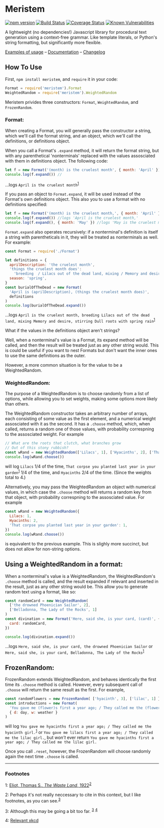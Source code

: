 # Meristem

[![npm version](http://img.shields.io/npm/v/meristem.svg?style=flat)](https://npmjs.org/package/meristem 'View this project on npm')
[![Build Status](https://travis-ci.org/ForrestWeiswolf/Meristem.svg?branch=master)](https://travis-ci.org/ForrestWeiswolf/Meristem)
[![Coverage Status](https://coveralls.io/repos/github/ForrestWeiswolf/Meristem/badge.svg?branch=master)](https://coveralls.io/github/ForrestWeiswolf/Meristem?branch=continuous-integration)
[![Known Vulnerabilities](https://snyk.io/test/github/ForrestWeiswolf/Meristem/badge.svg?targetFile=package.json)](https://snyk.io/test/github/ForrestWeiswolf/Meristem?targetFile=package.json)

A lightweight (no dependencies!) Javascript library for procedural text generation using a context-free grammar. Like template literals, or Python's string formatting, but significantly more flexible.

[Examples of usage](https://github.com/ForrestWeiswolf/Meristem-examples)
– [Documentation](https://forrestweiswolf.github.io/Meristem/) – [Changelog](https://github.com/ForrestWeiswolf/Meristem/blob/master/CHANGELOG.md)

## How To Use

First, `npm install meristem`, and `require` it in your code:

```javascript
Format = require('meristem').Format
WeightedRandom = require('meristem').WeightedRandom
```

Meristem privides three constructors: `Format`, `WeightedRandom`, and `FrozenRandom`.

### Format:

When creating a Format, you will generally pass the constructor a string, which we'll call the format string, and an object, which we'll call the definitions, or definitions object.

When you call a Format's `.expand` method, it will return the format string, but with any parenthetical 'nonterminals' replaced with the values assosciated with them in definitions object. The following code:

```javascript
let f = new Format('(month) is the cruelest month', { month: 'April' })
console.log(f.expand()) //
```
...logs `April is the cruelest month`<sup>[1](#wasteland)</sup>

If you pass an object to `Format.expand`, it will be used instead of the Format's own definitions object. This also you to use a format with no definitions specified:

```javascript
let f = new Format('(month) is the cruelest month,', { month: 'April' })
console.log(f.expand()) //logs 'April is the cruelest month,'
console.log(f.expand(), { month: 'May' }) //logs 'May is the cruelest month,'
```

`Format.expand` also operates recursively: if a nonterminal's definition is itself a string with parentheticals in it, they will be treated as nonterminals as well. For example:

```javascript
const Format = require('./Format')

let definitions = {
  aprilDescription: 'the cruelest month',
  'things the cruelest month does':
    'breeding  / Lilacs out of the dead land, mixing / Memory and desire, stirring / Dull roots with (season) rain',
  season: 'spring',
}
const burialOfTheDead = new Format(
  'April is (aprilDescription), (things the cruelest month does)',
  definitions
)
console.log(burialOfTheDead.expand())
```
...logs
`April is the cruelest month, breeding
Lilacs out of the dead land, mixing
Memory and desire, stirring
Dull roots with spring rain`<sup>[1](#wasteland)</sup>


What if the values in the definitions object aren't strings?

Well, when a nonterminal's value is a Format, its expand method will be called, and then the result will be treated just as any other string would. This is could be useful if you want to nest Formats but don't want the inner ones to use the same definitions as the outer.

However, a more common situation is for the value to be a WeightedRandom.

### WeightedRandom:

The purpose of a WeightedRandom is to choose randomly from a list of options, while allowing you to set weights, making some options more likely than others.

The WeightedRandom constructor takes an arbitrary number of arrays, each consisting of some value as the first element, and a numerical weight assosciated with it as the second. It has a `.choose` method, which, when called, returns a random one of those values, with probability correspning to the assosciated weight. For example

```javascript
// What are the roots that clutch, what branches grow
// Out of this stony rubbish?
const wRand = new WeightedRandom(['Lilacs', 1], ['Hyacinths', 2], ['That corpse you planted last year in your garden', 1]})
console.log(wRand.choose())
```

will log `Lilacs` 1/4 of the time, `That corpse you planted last year in your garden`<sup>[1](#wasteland)</sup> 1/4 of the time, and `Hyacinths` 2/4 of the time. (Since the weights total to 4.)

Alternatively, you may pass the WeightedRandom an object with numerical values, in which case the `.choose` method will returns a random key from that object, with probability correspning to the assosciated value. For example

```javascript
const wRand = new WeightedRandom({
  Lilacs: 1,
  Hyacinths: 2,
  'That corpse you planted last year in your garden': 1,
})
console.log(wRand.choose())
```

is equivalent to the previous example. This is slighly more succinct, but does not allow for non-string options.

## Using a WeightedRandom in a format:

When a nonterminal's value is a WeightedRandom, the WeightedRandom's `.choose` method is called, and the result expanded if relevant and inserted in the result, just as any other string would be. This allow you to generate random text using a format, like so:

```javascript
const randomCard = new WeightedRandom(
  ['the drowned Phoenician Sailor', 2],
  ['Belladonna, The Lady of the Rocks', 1]
)
const divination = new Format('Here, said she, is your card, (card)', {
  card: randomCard,
})

console.log(divination.expand())
```
...logs `Here, said she, is your card, the drowned Phoenician Sailor`
or `Here, said she, is your card, Belladonna, The Lady of the Rocks`<sup>[1](#wasteland)</sup>

## FrozenRandom:

FrozenRandom extends WeightedRandom, and behaves identically the first time its `.choose` method is called. However, every subsequent call of `.choose` will return the same result as the first. For example,

```javascript
const randomFlowers = new FrozenRandom( ['hyacinth', 3], ['lilac', 1] })
const introductions = new Format(
  'You gave me (flower)s first a year ago; / They called me the (flower) girl.',
  { d: day, w: weather }
)
```

will log `You gave me hyacinths first a year ago; / They called me the hyacinth girl.`<sup>[1](#wasteland)</sup> or `You gave me lilacs first a year ago; / They called me the lilac girl.`, but _won't_ ever return `You gave me hyacinths first a year ago; / They called me the lilac girl.`

Once you call `.reset`, however, the FrozenRandom will choose randomly again the next time `.choose` is called.


---

### Footnotes
<a name="wasteland">1</a>: [Eliot, Thomas S., *The Waste Land*, 1922](http://eliotswasteland.tripod.com/)<sup>[2](#footnotes)</sup>

<a name="wasteland">2</a>: Perhaps it's not really neccessary to cite in this context, but I like footnotes, as you can see.<sup>[3](#more-footnotes)</sup>

<a name="more-footnotes">3</a>: Although this may be going a bit too far. <sup>[3](#more-footnotes)</sup> <sup>[4](#xkcd)</sup>

<a name="more-footnotes">4</a>: [Relevant xkcd](https://xkcd.com/1208/)